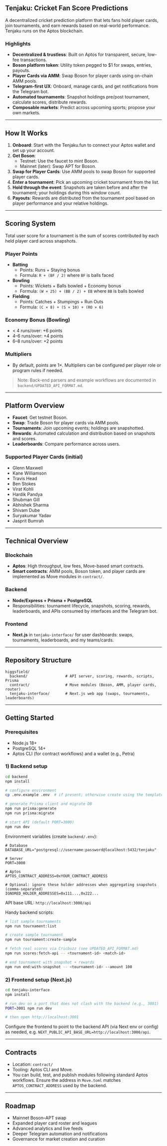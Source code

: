 ## Tenjaku: Cricket Fan Score Predictions

A decentralized cricket prediction platform that lets fans hold player cards, join tournaments, and earn rewards based on real-world performance. Tenjaku runs on the Aptos blockchain.

### Highlights
- **Decentralized & trustless**: Built on Aptos for transparent, secure, low-fee transactions.
- **Boson platform token**: Utility token pegged to $1 for swaps, entries, payouts.
- **Player Cards via AMM**: Swap Boson for player cards using on-chain AMM pools.
- **Telegram-first UX**: Onboard, manage cards, and get notifications from the Telegram bot.
- **Automated tournaments**: Snapshot holdings pre/post tournament, calculate scores, distribute rewards.
- **Composable markets**: Predict across upcoming sports; propose your own markets.

---

## How It Works
1. **Onboard**: Start with the Tenjaku.fun to connect your Aptos wallet and set up your account.
2. **Get Boson**:
   - Testnet: Use the faucet to mint Boson.
   - Mainnet (later): Swap APT for Boson.
3. **Swap for Player Cards**: Use AMM pools to swap Boson for supported player cards.
4. **Enter a tournament**: Pick an upcoming cricket tournament from the list.
5. **Hold through the event**: Snapshots are taken before and after the tournament; your holdings during this window count.
6. **Payouts**: Rewards are distributed from the tournament pool based on player performance and your relative holdings.

---


## Scoring System
Total user score for a tournament is the sum of scores contributed by each held player card across snapshots.

### Player Points
- **Batting**
  - Points: Runs + Staying bonus
  - Formula: `R + (BF / 2)` where `BF` is balls faced
- **Bowling**
  - Points: Wickets + Balls bowled + Economy bonus
  - Formula: `(W × 25) + (BB / 2) + EB` where `BB` is balls bowled
- **Fielding**
  - Points: Catches + Stumpings + Run Outs
  - Formula: `(C × 8) + (S × 10) + (RO × 6)`

### Economy Bonus (Bowling)
- < 4 runs/over: +6 points
- 4–6 runs/over: +4 points
- 6–8 runs/over: +2 points

### Multipliers
- By default, points are 1×. Multipliers can be configured per player role or program rules if needed.

> Note: Back-end parsers and example workflows are documented in `backend/UPDATED_API_FORMAT.md`.

---

## Platform Overview
- **Faucet**: Get testnet Boson.
- **Swap**: Trade Boson for player cards via AMM pools.
- **Tournaments**: Join upcoming events; holdings are snapshotted.
- **Rewards**: Automated calculation and distribution based on snapshots and scores.
- **Leaderboards**: Compare performance across users.

### Supported Player Cards (initial)
- Glenn Maxwell
- Kane Williamson
- Travis Head
- Ben Stokes
- Virat Kohli
- Hardik Pandya
- Shubman Gill
- Abhishek Sharma
- Shivam Dube
- Suryakumar Yadav
- Jasprit Bumrah

---

## Technical Overview

### Blockchain
- **Aptos**: High throughput, low fees, Move-based smart contracts.
- **Smart contracts**: AMM pools, Boson token, and player cards are implemented as Move modules in `contract/`.

### Backend
- **Node/Express + Prisma + PostgreSQL**
- Responsibilities: tournament lifecycle, snapshots, scoring, rewards, leaderboards, and APIs consumed by interfaces and the Telegram bot.


### Frontend
- **Next.js** in `tenjaku-interface/` for user dashboards: swaps, tournaments, leaderboards, and my teams/cards.

---

## Repository Structure
```
higgsfield/
  backend/                 # API server, scoring, rewards, scripts, Prisma
  contract/                # Move modules (Boson, AMM, player cards, router)
  tenjaku-interface/       # Next.js web app (swaps, tournaments, leaderboards)
```

---

## Getting Started

### Prerequisites
- Node.js 18+
- PostgreSQL 14+
- Aptos CLI (for contract workflows) and a wallet (e.g., Petra)

### 1) Backend setup
```bash
cd backend
npm install

# configure environment
cp .env.example .env  # if present; otherwise create using the template below

# generate Prisma client and migrate DB
npm run prisma:generate
npm run prisma:migrate

# start API (default PORT=3000)
npm run dev
```

Environment variables (create `backend/.env`):
```env
# Database
DATABASE_URL="postgresql://username:password@localhost:5432/tenjaku"

# Server
PORT=3000

# Aptos
APTOS_CONTRACT_ADDRESS=0xYOUR_CONTRACT_ADDRESS

# Optional: ignore these holder addresses when aggregating snapshots (comma-separated)
IGNORED_HOLDER_ADDRESSES=0x111...,0x222...
```

API base URL: `http://localhost:3000/api`

Handy backend scripts:
```bash
# list sample tournaments
npm run tournament:list

# create sample tournament
npm run tournament:create-sample

# fetch real scores via Cricbuzz (see UPDATED_API_FORMAT.md)
npm run scores:fetch-api -- <tournament-id> <match-id>

# end tournament with snapshot + rewards
npm run end:with-snapshot -- <tournament-id> --amount 100
```

### 2) Frontend setup (Next.js)
```bash
cd tenjaku-interface
npm install

# run dev on a port that does not clash with the backend (e.g., 3001)
PORT=3001 npm run dev

# then open http://localhost:3001
```

Configure the frontend to point to the backend API (via Next env or config) as needed, e.g. `NEXT_PUBLIC_API_BASE_URL=http://localhost:3000/api`.

---

## Contracts
- Location: `contract/`
- Tooling: Aptos CLI and Move.
- You can build, test, and publish modules following standard Aptos workflows. Ensure the address in `Move.toml` matches `APTOS_CONTRACT_ADDRESS` used by the backend.


---

## Roadmap
- Mainnet Boson–APT swap
- Expanded player card roster and leagues
- Advanced analytics and live feeds
- Deeper Telegram automation and notifications
- Governance for market creation and curation

